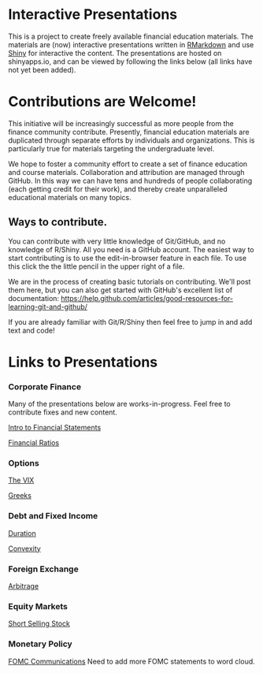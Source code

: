 # Interactive Presentations

This is a project to create freely available financial education materials. The materials are (now) interactive presentations written in [RMarkdown](http://rmarkdown.rstudio.com/) and use [Shiny](http://shiny.rstudio.com/) for interactive the content.  The presentations are hosted on shinyapps.io, and can be viewed by following the links below (all links have not yet been added).

# Contributions are Welcome!

This initiative will be increasingly successful as more people from the finance community contribute.  Presently, financial education materials are duplicated through separate efforts by individuals and organizations. This is particularly true for materials targeting the undergraduate level.

We hope to foster a community effort to create a set of finance education and course materials. Collaboration and attribution are managed through GitHub.  In this way we can have tens and hundreds of people collaborating (each getting credit for their work), and thereby create unparalleled educational materials on many topics.

## Ways to contribute.

You can contribute with very little knowledge of Git/GitHub, and no knowledge of R/Shiny.  All you need is a GitHub account.  The easiest way to start contributing is to use the edit-in-browser feature in each file. To use this click the the little pencil in the upper right of a file.

We are in the process of creating basic tutorials on contributing. We'll post them here, but you can also get started with GitHub's excellent list of documentation: https://help.github.com/articles/good-resources-for-learning-git-and-github/

If you are already familiar with Git/R/Shiny then feel free to jump in and add text and code!  

# Links to Presentations

### Corporate Finance

Many of the presentations below are works-in-progress.  Feel free to contribute fixes and new content. 

[Intro to Financial Statements](https://micfm.shinyapps.io/basic_financial_statements)

[Financial Ratios](https://micfm.shinyapps.io/Financial_Ratios)


### Options

[The VIX](https://micfm.shinyapps.io/The_VIX/)

[Greeks](https://micfm.shinyapps.io/greeks)

### Debt and Fixed Income

[Duration](https://micfm.shinyapps.io/intro_duration/)

[Convexity](https://micfm.shinyapps.io/convexity/)

### Foreign Exchange

[Arbitrage](https://micfm.shinyapps.io/fx_arbitrage/)


### Equity Markets

[Short Selling Stock](https://micfm.shinyapps.io/short_selling_stock/)


### Monetary Policy

[FOMC Communications](https://micfm.shinyapps.io/fed_communications/)  Need to add more FOMC statements to word cloud.

